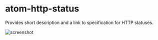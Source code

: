 atom-http-status
================

Provides short description and a link to specification for HTTP statuses.

![screenshot](https://github.com/bbuhler/atom-http-status/raw/master/screenshot.png)